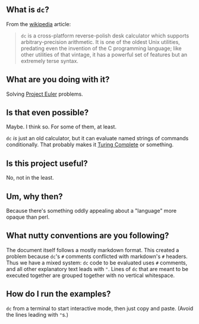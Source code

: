 ## What is `dc`?

From the [wikipedia](http://en.wikipedia.org/wiki/Dc_(computer_program)) article:

> `dc` is a cross-platform reverse-polish desk calculator which supports arbitrary-precision arithmetic. It is one of the oldest Unix utilities, predating even the invention of the C programming language; like other utilities of that vintage, it has a powerful set of features but an extremely terse syntax.

## What are you doing with it?

Solving [Project Euler](http://projecteuler.net/) problems.

## Is that even possible?

Maybe.  I think so.  For some of them, at least.

`dc` *is* just an old calculator, but it can evaluate named strings of commands conditionally.  That probably makes it [Turing Complete](http://en.wikipedia.org/wiki/Turing_complete) or something.

## Is this project useful?

No, not in the least.

## Um, why then?

Because there's something oddly appealing about a "language" more opaque than perl.

## What nutty conventions are you following?

The document itself follows a mostly markdown format.  This created a problem because `dc`'s `#` comments conflicted with markdown's `#` headers.  Thus we have a mixed system: `dc` code to be evaluated uses `#` comments, and all other explanatory text leads with `"`.  Lines of `dc` that are meant to be executed together are grouped together with no vertical whitespace.

## How do I run the examples?

`dc` from a terminal to start interactive mode, then just copy and paste.  (Avoid the lines leading with `"`s.)
